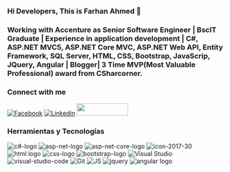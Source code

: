 ### Hi Developers, This is Farhan Ahmed 👋

### Working with Accenture as Senior Software Engineer | BscIT Graduate | Experience in application development | C#, ASP.NET MVC5, ASP.NET Core MVC, ASP.NET Web API, Entity Framework, SQL Server, HTML, CSS, Bootstrap, JavaScrip, JQuery, Angular | Blogger| 3 Time MVP(Most Valuable Professional) award from CSharcorner.

### Connect with me
[![Facebook](https://user-images.githubusercontent.com/54549934/93971143-23240280-fd8d-11ea-859d-1e69485789de.png)](https://www.facebook.com/JoackoBautista/) 
[![Linkedin](https://user-images.githubusercontent.com/54549934/93971146-24552f80-fd8d-11ea-9afb-d114a8ed7ba2.png)](https://www.linkedin.com/in/joaquin-bautista)
<a href="https://arpegius666@gmail.com/"><img width="118" height="28" src="https://user-images.githubusercontent.com/71107859/130311259-7df7f826-2ade-4e45-b78b-077c5b68e6eb.png"></a>

### Herramientas y Tecnologías

![c#-logo](https://user-images.githubusercontent.com/54549934/93968941-5fa12f80-fd88-11ea-9595-e09a3e04931c.png) ![asp-net-logo](https://user-images.githubusercontent.com/54549934/93968998-7cd5fe00-fd88-11ea-9138-c2972d4f54e6.png) ![asp-net-core-logo](https://user-images.githubusercontent.com/54549934/93969019-88292980-fd88-11ea-873e-000f1b4d36cd.png) ![icon-2017-30](https://user-images.githubusercontent.com/54549934/93969039-95deaf00-fd88-11ea-892a-cce00b080482.png) ![html logo](https://user-images.githubusercontent.com/54549934/93969064-a2630780-fd88-11ea-8ac0-ad280f1f2c95.png) ![css-logo](https://user-images.githubusercontent.com/54549934/93969089-b1e25080-fd88-11ea-8ff6-16d721c451e1.png) ![bootstrap-logo](https://user-images.githubusercontent.com/54549934/93969110-be66a900-fd88-11ea-8d93-731a49dda9cf.png) ![Visual Studio](https://user-images.githubusercontent.com/54549934/93969180-e48c4900-fd88-11ea-99f6-8f365b129132.png) ![visual-studio-code](https://user-images.githubusercontent.com/54549934/93969201-ee15b100-fd88-11ea-8a64-487094905859.png) ![Git](https://user-images.githubusercontent.com/54549934/93969224-fcfc6380-fd88-11ea-9371-dcd817f336b9.png) ![JS](https://user-images.githubusercontent.com/54549934/93969585-d7238e80-fd89-11ea-9f99-be41b751c27e.png) ![jquery](https://user-images.githubusercontent.com/54549934/93974084-ece98180-fd92-11ea-9575-e5653dbee149.png) ![angular logo](https://user-images.githubusercontent.com/54549934/93969618-f0c4d600-fd89-11ea-98ba-1cfc3429ecc4.png)
